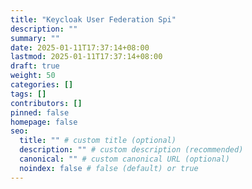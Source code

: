 ```yaml
---
title: "Keycloak User Federation Spi"
description: ""
summary: ""
date: 2025-01-11T17:37:14+08:00
lastmod: 2025-01-11T17:37:14+08:00
draft: true
weight: 50
categories: []
tags: []
contributors: []
pinned: false
homepage: false
seo:
  title: "" # custom title (optional)
  description: "" # custom description (recommended)
  canonical: "" # custom canonical URL (optional)
  noindex: false # false (default) or true
---
```

